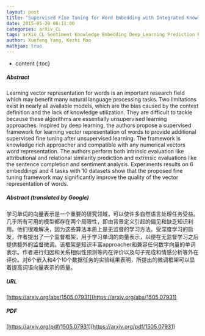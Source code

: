 ```yaml
---
layout: post
title: "Supervised Fine Tuning for Word Embedding with Integrated Knowledge"
date: 2015-05-29 06:11:00
categories: arXiv_CL
tags: arXiv_CL Sentiment Knowledge Embedding Deep_Learning Prediction Relation
author: Xuefeng Yang, Kezhi Mao
mathjax: true
---
```


* content
{:toc}

##### Abstract
Learning vector representation for words is an important research field which may benefit many natural language processing tasks. Two limitations exist in nearly all available models, which are the bias caused by the context definition and the lack of knowledge utilization. They are difficult to tackle because these algorithms are essentially unsupervised learning approaches. Inspired by deep learning, the authors propose a supervised framework for learning vector representation of words to provide additional supervised fine tuning after unsupervised learning. The framework is knowledge rich approacher and compatible with any numerical vectors word representation. The authors perform both intrinsic evaluation like attributional and relational similarity prediction and extrinsic evaluations like the sentence completion and sentiment analysis. Experiments results on 6 embeddings and 4 tasks with 10 datasets show that the proposed fine tuning framework may significantly improve the quality of the vector representation of words.

##### Abstract (translated by Google)
学习单词的向量表示是一个重要的研究领域，可以使许多自然语言处理任务受益。几乎所有可用的模型都存在两个局限性，即由背景定义引起的偏见和缺乏知识利用。他们很难解决，因为这些算法本质上是无监督的学习方法。受深度学习的启发，作者提出了一个监督框架，用于学习单词的向量表示，以便在无监督学习之后提供额外的监督微调。该框架是知识丰富approacher和兼容任何数字向量的单词表示。作者进行归因和关系相似性预测等内在评价以及句子完成和情感分析等外在评价。对6个嵌入和4个10个数据任务的实验结果表明，所提出的微调框架可以显着提高词语向量表示的质量。

##### URL
[https://arxiv.org/abs/1505.07931](https://arxiv.org/abs/1505.07931)

##### PDF
[https://arxiv.org/pdf/1505.07931](https://arxiv.org/pdf/1505.07931)

